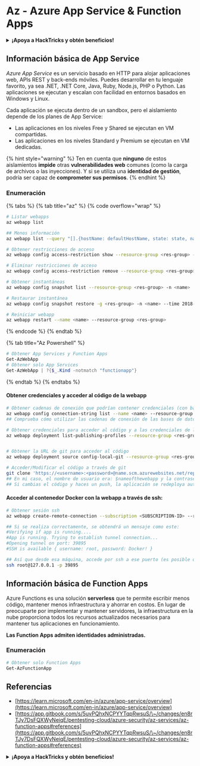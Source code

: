 # Az - Azure App Service & Function Apps

<details>

<summary><strong>¡Apoya a HackTricks y obtén beneficios!</strong></summary>

* Si deseas ver a tu **empresa anunciada en HackTricks** o si deseas acceder a la **última versión de PEASS o descargar HackTricks en PDF** ¡Consulta los [**PLANES DE SUSCRIPCIÓN**](https://github.com/sponsors/carlospolop)!
* Obtén el [**oficial PEASS & HackTricks swag**](https://peass.creator-spring.com)
* Descubre [**The PEASS Family**](https://opensea.io/collection/the-peass-family), nuestra colección de exclusivos [**NFTs**](https://opensea.io/collection/the-peass-family)
* **Únete al** 💬 [**grupo de Discord**](https://discord.gg/hRep4RUj7f) o al [**grupo de telegram**](https://t.me/peass) o **sígueme** en **Twitter** 🐦 [**@carlospolopm**](https://twitter.com/carlospolopm)**.**
* **Comparte tus trucos de hacking enviando PRs a los repositorios de GitHub de** [**HackTricks**](https://github.com/carlospolop/hacktricks) y [**HackTricks Cloud**](https://github.com/carlospolop/hacktricks-cloud).

</details>

## Información básica de App Service

_Azure App Service_ es un servicio basado en HTTP para alojar aplicaciones web, APIs REST y back-ends móviles. Puedes desarrollar en tu lenguaje favorito, ya sea .NET, .NET Core, Java, Ruby, Node.js, PHP o Python. Las aplicaciones se ejecutan y escalan con facilidad en entornos basados en Windows y Linux.

Cada aplicación se ejecuta dentro de un sandbox, pero el aislamiento depende de los planes de App Service:

* Las aplicaciones en los niveles Free y Shared se ejecutan en VM compartidas.
* Las aplicaciones en los niveles Standard y Premium se ejecutan en VM dedicadas.

{% hint style="warning" %}
Ten en cuenta que **ninguno** de estos aislamientos **impide** otras **vulnerabilidades web** comunes (como la carga de archivos o las inyecciones). Y si se utiliza una **identidad de gestión**, podría ser capaz de **comprometer sus permisos**.
{% endhint %}

### Enumeración

{% tabs %}
{% tab title="az" %}
{% code overflow="wrap" %}
```bash
# Listar webapps
az webapp list

## Menos información
az webapp list --query "[].{hostName: defaultHostName, state: state, name: name, resourcegroup: resourceGroup}"

# Obtener restricciones de acceso
az webapp config access-restriction show --resource-group <res-group> -n <name>

# Eliminar restricciones de acceso
az webapp config access-restriction remove --resource-group <res-group> -n <name> --rule-name <rule-name>

# Obtener instantáneas
az webapp config snapshot list --resource-group <res-group> -n <name>

# Restaurar instantánea
az webapp config snapshot restore -g <res-group> -n <name> --time 2018-12-11T23:34:16.8388367

# Reiniciar webapp
az webapp restart --name <name> --resource-group <res-group>
```
{% endcode %}
{% endtab %}

{% tab title="Az Powershell" %}
```powershell
# Obtener App Services y Function Apps
Get-AzWebApp
# Obtener solo App Services
Get-AzWebApp | ?{$_.Kind -notmatch "functionapp"}
```
{% endtab %}
{% endtabs %}

#### Obtener credenciales y acceder al código de la webapp

```bash
# Obtener cadenas de conexión que podrían contener credenciales (con bases de datos, por ejemplo)
az webapp config connection-string list --name <name> --resource-group <res-group>
## Comprueba cómo utilizar las cadenas de conexión de las bases de datos en la página SQL

# Obtener credenciales para acceder al código y a las credenciales de la base de datos si están configuradas.
az webapp deployment list-publishing-profiles --resource-group <res-group> -n <name>


# Obtener la URL de git para acceder al código
az webapp deployment source config-local-git --resource-group <res-group> -n <name>

# Acceder/Modificar el código a través de git
git clone 'https://<username>:<password>@name.scm.azurewebsites.net/repo-name.git'
## En mi caso, el nombre de usuario era: $nameofthewebapp y la contraseña algunos caracteres aleatorios
## Si cambias el código y haces un push, la aplicación se redeploya automáticamente
```

#### Acceder al contenedor Docker con la webapp a través de ssh:

```bash
# Obtener sesión ssh
az webapp create-remote-connection --subscription <SUBSCRIPTION-ID> --resource-group <RG-NAME> -n <APP-SERVICE-NAME>

## Si se realiza correctamente, se obtendrá un mensaje como este:
#Verifying if app is running....
#App is running. Trying to establish tunnel connection...
#Opening tunnel on port: 39895
#SSH is available { username: root, password: Docker! }

## Así que desde esa máquina, accede por ssh a ese puerto (es posible que necesites generar una nueva sesión ssh en el host de salto)
ssh root@127.0.0.1 -p 39895

```

## Información básica de Function Apps

Azure Functions es una solución **serverless** que te permite escribir menos código, mantener menos infraestructura y ahorrar en costos. En lugar de preocuparte por implementar y mantener servidores, la infraestructura en la nube proporciona todos los recursos actualizados necesarios para mantener tus aplicaciones en funcionamiento.

**Las Function Apps admiten identidades administradas.**

### Enumeración

```powershell
# Obtener solo Function Apps
Get-AzFunctionApp
```

## Referencias

* [https://learn.microsoft.com/en-in/azure/app-service/overview](https://learn.microsoft.com/en-in/azure/app-service/overview)
* [https://app.gitbook.com/s/5uvPQhxNCPYYTqpRwsuS/\~/changes/en8rTJy7DsFQXWyNeiqE/pentesting-cloud/azure-security/az-services/az-function-apps#references](https://app.gitbook.com/s/5uvPQhxNCPYYTqpRwsuS/\~/changes/en8rTJy7DsFQXWyNeiqE/pentesting-cloud/azure-security/az-services/az-function-apps#references)

<details>

<summary><strong>¡Apoya a HackTricks y obtén beneficios!</strong></summary>

* Si deseas ver a tu **empresa anunciada en HackTricks** o si deseas acceder a la **última versión de PEASS o descargar HackTricks en PDF** ¡Consulta los [**PLANES DE SUSCRIPCIÓN**](https://github.com/sponsors/carlospolop)!
* Obtén el [**oficial PEASS & HackTricks swag**](https://peass.creator-spring.com)
* Descubre [**The PEASS Family**](https://opensea.io/collection/the-peass-family), nuestra colección de exclusivos [**NFTs**](https://opensea.io/collection/the-peass-family)
* **Únete al** 💬 [**grupo de Discord**](https://discord.gg/hRep4RUj7f) o al [**grupo de telegram**](https://t.me/peass) o **sígueme** en **Twitter** 🐦 [**@carlospolopm**](https://twitter.com/carlospolopm)**.**
* **Comparte tus trucos de hacking enviando PRs a los repositorios de GitHub de** [**HackTricks**](https://github.com/carlospolop/hacktricks) y [**HackTricks Cloud**](https://github.com/carlospolop/hacktricks-cloud).

</details>